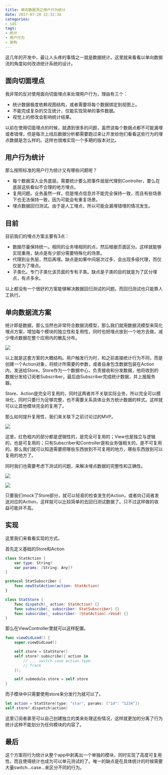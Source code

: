 ```yaml
---
title: 单向数据流之用户行为统计
date: 2017-07-28 22:32:34
categories:
- iOS
tags:
- 统计
- 用户行为
- 架构
---
```


这几年的开发中，最让人头疼的事情之一就是数据统计。这里就来看看以单向数据流的角度如何改进统计系统的设计。

<!--more-->

## 面向切面埋点

我非常的反对使用面向切面埋点来处理用户行为，理由有三个：

- 统计数据极度依赖视图结构，或者需要将每个数据绑定到视图上。
- 不能完成复杂的交互统计，仅能实现简单的事件数据。
- 视觉上的修改会影响统计结果。

以前在使用切面埋点的时候，就遇到很多的问题，虽然说每个数据点都不可能漏埋或者错埋，但是每次上线后数据分析都需要跑过来让开发给他们看看这些行为的埋点数据是怎么样的。这样也很难实现一个多期的版本对比。

## 用户行为统计

那么按照标准的用户行为统计又有哪些问题呢？

- 每个数据深入业务底层。需要统计要么把事件层层代理到Controller，要么在底层这些看似不合理的地方埋点。
- 复用问题。业务虽然一样，但是埋点信息并不能完全保持一致，而且有些场景下也无法保持一致，因为可能会有重复场景。
- 埋点数据回归测试。由于是人工埋点，所以可能会漏埋错埋的情况发生。

## 目前

目前我们的埋点方案主要有3点：

- 数据尽量保持统一。相同的业务埋相同的点，然后根据页面区分。这样就能够实现重用，缺点是有少部分需要特殊化的场景。
- 代理到业务层，然后再埋。缺点是如果中间层次过多，会出现多级代理，而仅仅是为了埋点。
- 子类化。专门子类化该页面的专有子类。缺点是子类的目的就是为了区分埋点，有点多余。

以上都没有一个很好的方案能够解决数据回归测试的问题。而回归测试也只能靠人工执行。

## 单向数据流方案

统计即是数据，那么当然也非常符合数据流模型，那么我们就用数据流模型来简化埋点方案，增加每个模块的独立性和复用性，同时也把埋点放到一个地方去做，减少埋点数据在整个应用内的散乱分布。

![](/images/2017/stat/stat_flow.png)

以上就是这套方案的大概结构。用户触发行为时，和之前直接统计行为不同，而是创建一个Action对象，将统计所需要的参数，或者自身包含数据包装在Action内，发送给Store。Store作为一个数据中心，负责接收和分发数据，他将收到的数据分发给订阅者Subscriber，最后由Subscriber完成统计数据，并上报服务器。

Store、Action是完全可复用的，同时这两者并不关联实际业务，所以完全可以模块化，同时只要行为足够完整，也不需要关系具体业务方统计数据的样式。这样就可以让其他模块完全的复用了。

那么如何提升复用性，我们来关联下之前讨论过的MVP。

![](/images/2017/stat/stat_flow_with_mvp.png)

这里，红色框内的部分都是逻辑性的，是完全可复用的；View也是独立与逻辑的，也是可复用的；只有Subscriber和Controller是和业务强相关的，是不可复用的。那么我们就可以知道需要把哪些东西放到不可复用的地方，哪些东西放到可以复用的地方了。

同时我们也需要考虑下测试的问题，来解决埋点数据的完整性和正确性。

![](/images/2017/stat/stat_test_subscriber.png)

![](/images/2017/stat/stat_test_user_event.png)

只要我们mock了Store部分，就可以轻易的检查发生的Action，或者向订阅者发送对应的Action，这样就可以比较简单的去回归测试数据了。只不过这样做的收益可能并不高。

## 实现

这里我们来看看实现的方式。

首先定义基础的Store和Action

```swift
class StatAction {
    var type: String?
    var params: [String: Any]?
}

protocol StatSubscriber {
    func newStatAction(action: StatAction)
}

class StatStore {
    func dispatch(_ action: StatAction) {}
    func subscribe(_ subscriber: StatSubscriber) {}
    func subscribe(_ subscriber: (StatAction)->Void) {}
}
```

那么在ViewController里就可以这样配置。

```swift
func viewDidLoad() {
    super.viewDidLoad()

    self.store = StatStore()
    self.store?.subscribe({ action in
        // ... switch case action.type.
        // Track
    });

    self.submodule.store = self.store
}
```

而子模块中只需要使用store来分发行为就可以了。

```swift
let action = StatStore(type: "star", params: ["id": "1234"])
self.store?.dispatch(action)
```

这里订阅者甚至可以自己创建独立的类来处理这些情况，这样就更加的分离了行为统计这种不能划分为任何模块的内容了。

## 最后

这个方案将行为统计从整个app中剥离出一个单独的模块，同时实现了高度可复用性，而且使得统计也成为可以单元测试的了。唯一的缺点是在具体统计的时候需要大量switch...case...来区分不同的行为。
